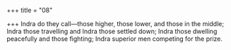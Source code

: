 +++
title = "08"

+++
Indra do they call—those higher, those lower, and those in the middle;  Indra those travelling and Indra those settled down;
Indra those dwelling peacefully and those fighting; Indra superior men  competing for the prize.